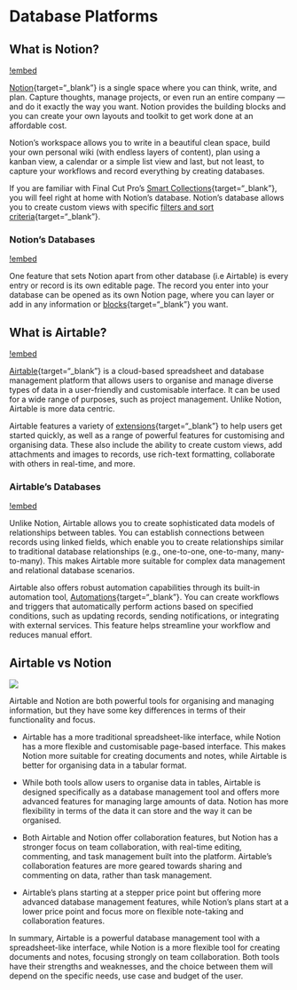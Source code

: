 # Database Platforms

## What is Notion?

[!embed](https://www.youtube.com/watch?v=gp2yhkVw0z4)

[Notion](https://www.notion.so/){target=“_blank”} is a single space where you can think, write, and plan. Capture thoughts, manage projects, or even run an entire company — and do it exactly the way you want. Notion provides the building blocks and you can create your own layouts and toolkit to get work done at an affordable cost.

Notion’s workspace allows you to write in a beautiful clean space, build your own personal wiki (with endless layers of content), plan using a kanban view, a calendar or a simple list view and last, but not least, to capture your workflows and record everything by creating databases.

If you are familiar with Final Cut Pro’s [Smart Collections](https://support.apple.com/en-sg/guide/final-cut-pro/ver2833eb5b/mac){target=“_blank”}, you will feel right at home with Notion’s database. Notion’s database allows you to create custom views with specific [filters and sort criteria](https://www.notion.so/help/views-filters-and-sorts){target=“_blank”}.

### Notion’s Databases

[!embed](https://www.youtube.com/watch?v=npaNKlAO7g8)

One feature that sets Notion apart from other database (i.e Airtable) is every entry or record is its own editable page. The record you enter into your database can be opened as its own Notion page, where you can layer or add in any information or [blocks](https://www.youtube.com/watch?v=BZnR2Ml17sc){target=“_blank”} you want.

## What is Airtable?

[!embed](https://www.youtube.com/watch?v=pRUB4nnUp9o)

[Airtable](https://www.airtable.com){target=“_blank”} is a cloud-based spreadsheet and database management platform that allows users to organise and manage diverse types of data in a user-friendly and customisable interface. It can be used for a wide range of purposes, such as project management. Unlike Notion, Airtable is more data centric.

Airtable features a variety of [extensions](https://www.airtable.com/marketplace){target=“_blank”} to help users get started quickly, as well as a range of powerful features for customising and organising data. These also include the ability to create custom views, add attachments and images to records, use rich-text formatting, collaborate with others in real-time, and more.

### Airtable’s Databases

[!embed](https://www.youtube.com/watch?v=av3OLO42OWY)

Unlike Notion, Airtable allows you to create sophisticated data models of relationships between tables. You can establish connections between records using linked fields, which enable you to create relationships similar to traditional database relationships (e.g., one-to-one, one-to-many, many-to-many). This makes Airtable more suitable for complex data management and relational database scenarios.

Airtable also offers robust automation capabilities through its built-in automation tool, [Automations](https://support.airtable.com/docs/getting-started-with-airtable-automations){target=“_blank”}. You can create workflows and triggers that automatically perform actions based on specified conditions, such as updating records, sending notifications, or integrating with external services. This feature helps streamline your workflow and reduces manual effort.

## Airtable vs Notion

![](https://unito.io/wp-content/uploads/2023/05/Airtable-vs-Notion-header.png)

Airtable and Notion are both powerful tools for organising and managing information, but they have some key differences in terms of their functionality and focus.

- Airtable has a more traditional spreadsheet-like interface, while Notion has a more flexible and customisable page-based interface. This makes Notion more suitable for creating documents and notes, while Airtable is better for organising data in a tabular format.

- While both tools allow users to organise data in tables, Airtable is designed specifically as a database management tool and offers more advanced features for managing large amounts of data. Notion has more flexibility in terms of the data it can store and the way it can be organised.

- Both Airtable and Notion offer collaboration features, but Notion has a stronger focus on team collaboration, with real-time editing, commenting, and task management built into the platform. Airtable’s collaboration features are more geared towards sharing and commenting on data, rather than task management.

- Airtable’s plans starting at a stepper price point but offering more advanced database management features, while Notion’s plans start at a lower price point and focus more on flexible note-taking and collaboration features.

In summary, Airtable is a powerful database management tool with a spreadsheet-like interface, while Notion is a more flexible tool for creating documents and notes, focusing strongly on team collaboration. Both tools have their strengths and weaknesses, and the choice between them will depend on the specific needs, use case and budget of the user.